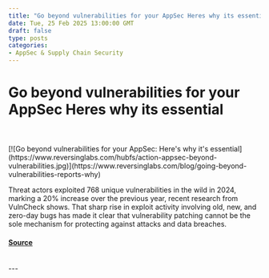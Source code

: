 ```yaml
---
title: "Go beyond vulnerabilities for your AppSec Heres why its essential"
date: Tue, 25 Feb 2025 13:00:00 GMT
draft: false
type: posts
categories: 
- AppSec & Supply Chain Security
---
```

# Go beyond vulnerabilities for your AppSec Heres why its essential

<br/>

<br/>
[![Go beyond vulnerabilities for your AppSec: Here's why it's essential](https://www.reversinglabs.com/hubfs/action-appsec-beyond-vulnerabilities.jpg)](https://www.reversinglabs.com/blog/going-beyond-vulnerabilities-reports-why)

Threat actors exploited 768 unique vulnerabilities in the wild in 2024, marking a 20% increase over the previous year, recent research from VulnCheck shows. That sharp rise in exploit activity involving old, new, and zero-day bugs has made it clear that vulnerability patching cannot be the sole mechanism for protecting against attacks and data breaches.

#### [Source](https://www.reversinglabs.com/blog/going-beyond-vulnerabilities-reports-why)

<br/>
---

